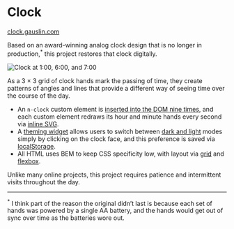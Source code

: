 # Clock

[clock.gauslin.com][url]

Based on an award-winning analog clock design that is no longer in production,<sup>*</sup> this project restores that clock digitally.

![Clock at 1:00, 6:00, and 7:00](https://assets.gauslin.com/images/screenshots/3-clocks.png)

As a 3 × 3 grid of clock hands mark the passing of time, they create patterns of angles and lines that provide a different way of seeing time over the course of the day. 

- An `n-clock` custom element is [inserted into the DOM nine times][nine_clocks], and each custom element redraws its hour and minute hands every second via [inline SVG][inline_svg].
- A [theming widget][theming] allows users to switch between [dark and light][themes] modes simply by clicking on the clock face, and this preference is saved via [localStorage][save_theme].
- All HTML uses BEM to keep CSS specificity low, with layout via [grid][grid] and [flexbox][flexbox].

Unlike many online projects, this project requires patience and intermittent visits throughout the day.

---

<sup>*</sup> I think part of the reason the original didn’t last is because each set of hands was powered by a single AA battery, and the hands would get out of sync over time as the batteries wore out.


[url]: https://clock.gauslin.com

[nine_clocks]: https://github.com/bgauslin/clock/blob/f3cad130992503aa9a9f6188d2c39b9e4af27597/source/js/clock.js#L30-L35
[inline_svg]: https://github.com/bgauslin/clock/blob/289ce0834b04cb46c771238e391576a3ccc4305f/source/js/modules/Clock.js#L60-L78

[theming]: https://github.com/bgauslin/clock/blob/289ce0834b04cb46c771238e391576a3ccc4305f/source/js/modules/Theme.js#L39-L47
[themes]: https://github.com/bgauslin/clock/blob/704ebd8b51fca9764e06e4e682cf9a35f968471f/source/stylus/clock/_root_vars.styl#L5-L21
[save_theme]: https://github.com/bgauslin/clock/blob/289ce0834b04cb46c771238e391576a3ccc4305f/source/js/modules/Theme.js#L30-L33

[grid]: https://github.com/bgauslin/clock/blob/704ebd8b51fca9764e06e4e682cf9a35f968471f/source/stylus/clock/html.styl#L13-L17
[flexbox]: https://github.com/bgauslin/clock/blob/704ebd8b51fca9764e06e4e682cf9a35f968471f/source/stylus/clock/clocks.styl#L12-L24
